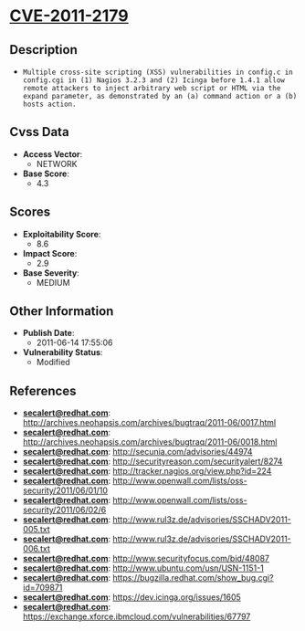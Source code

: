 
# [CVE-2011-2179](http://archives.neohapsis.com/archives/bugtraq/2011-06/0017.html)

## Description

- `Multiple cross-site scripting (XSS) vulnerabilities in config.c in config.cgi in (1) Nagios 3.2.3 and (2) Icinga before 1.4.1 allow remote attackers to inject arbitrary web script or HTML via the expand parameter, as demonstrated by an (a) command action or a (b) hosts action.`

## Cvss Data

- **Access Vector**:
  - NETWORK
- **Base Score**:
  - 4.3

## Scores

- **Exploitability Score**:
  - 8.6
- **Impact Score**:
  - 2.9
- **Base Severity**:
  - MEDIUM

## Other Information

- **Publish Date**:
  - 2011-06-14 17:55:06
- **Vulnerability Status**:
  - Modified

## References

- **secalert@redhat.com**: http://archives.neohapsis.com/archives/bugtraq/2011-06/0017.html
- **secalert@redhat.com**: http://archives.neohapsis.com/archives/bugtraq/2011-06/0018.html
- **secalert@redhat.com**: http://secunia.com/advisories/44974
- **secalert@redhat.com**: http://securityreason.com/securityalert/8274
- **secalert@redhat.com**: http://tracker.nagios.org/view.php?id=224
- **secalert@redhat.com**: http://www.openwall.com/lists/oss-security/2011/06/01/10
- **secalert@redhat.com**: http://www.openwall.com/lists/oss-security/2011/06/02/6
- **secalert@redhat.com**: http://www.rul3z.de/advisories/SSCHADV2011-005.txt
- **secalert@redhat.com**: http://www.rul3z.de/advisories/SSCHADV2011-006.txt
- **secalert@redhat.com**: http://www.securityfocus.com/bid/48087
- **secalert@redhat.com**: http://www.ubuntu.com/usn/USN-1151-1
- **secalert@redhat.com**: https://bugzilla.redhat.com/show_bug.cgi?id=709871
- **secalert@redhat.com**: https://dev.icinga.org/issues/1605
- **secalert@redhat.com**: https://exchange.xforce.ibmcloud.com/vulnerabilities/67797

